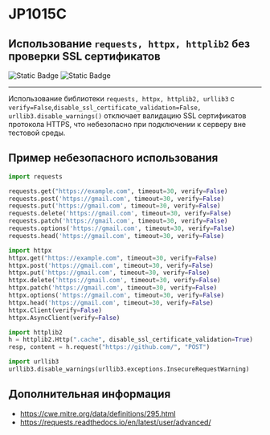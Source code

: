 # JP1015C
## Использование `requests, httpx, httplib2` без проверки SSL сертификатов

![Static Badge](https://img.shields.io/badge/%D0%A1%D1%82%D0%B5%D0%BF%D0%B5%D0%BD%D1%8C%20%D0%BA%D1%80%D0%B8%D1%82%D0%B8%D1%87%D0%BD%D0%BE%D1%81%D1%82%D0%B8-%D0%92%D1%8B%D1%81%D0%BE%D0%BA%D0%B0%D1%8F-crimson?style=for-the-badge)
![Static Badge](https://img.shields.io/badge/%D0%94%D0%BE%D1%81%D1%82%D0%BE%D0%B2%D0%B5%D1%80%D0%BD%D0%BE%D1%81%D1%82%D1%8C%20%D0%BE%D0%BF%D1%80%D0%B5%D0%B4%D0%B5%D0%BB%D0%B5%D0%BD%D0%B8%D1%8F-%D0%B2%D1%8B%D1%81%D0%BE%D0%BA%D0%B0%D1%8F-crimson?style=for-the-badge)

----

Использование библиотеки `requests, httpx, httplib2, urllib3` с `verify=False`,`disable_ssl_certificate_validation=False, urllib3.disable_warnings()`
отключает валидацию SSL сертификатов протокола HTTPS, что небезопасно при подключении к серверу вне тестовой среды.

## Пример небезопасного использования

```python linenums="1"
import requests

requests.get("https://example.com", timeout=30, verify=False)
requests.post('https://gmail.com', timeout=30, verify=False)
requests.put('https://gmail.com', timeout=30, verify=False)
requests.delete('https://gmail.com', timeout=30, verify=False)
requests.patch('https://gmail.com', timeout=30, verify=False)
requests.options('https://gmail.com', timeout=30, verify=False)
requests.head('https://gmail.com', timeout=30, verify=False)

import httpx
httpx.get("https://example.com", timeout=30, verify=False)
httpx.post('https://gmail.com', timeout=30, verify=False)
httpx.put('https://gmail.com', timeout=30, verify=False)
httpx.delete('https://gmail.com', timeout=30, verify=False)
httpx.patch('https://gmail.com', timeout=30, verify=False)
httpx.options('https://gmail.com', timeout=30, verify=False)
httpx.head('https://gmail.com', timeout=30, verify=False)
httpx.Client(verify=False)
httpx.AsyncClient(verify=False)

import httplib2
h = httplib2.Http(".cache", disable_ssl_certificate_validation=True)
resp, content = h.request("https://github.com/", "POST")

import urllib3
urllib3.disable_warnings(urllib3.exceptions.InsecureRequestWarning)
```

## Дополнительная информация

* <https://cwe.mitre.org/data/definitions/295.html>
* <https://requests.readthedocs.io/en/latest/user/advanced/>
